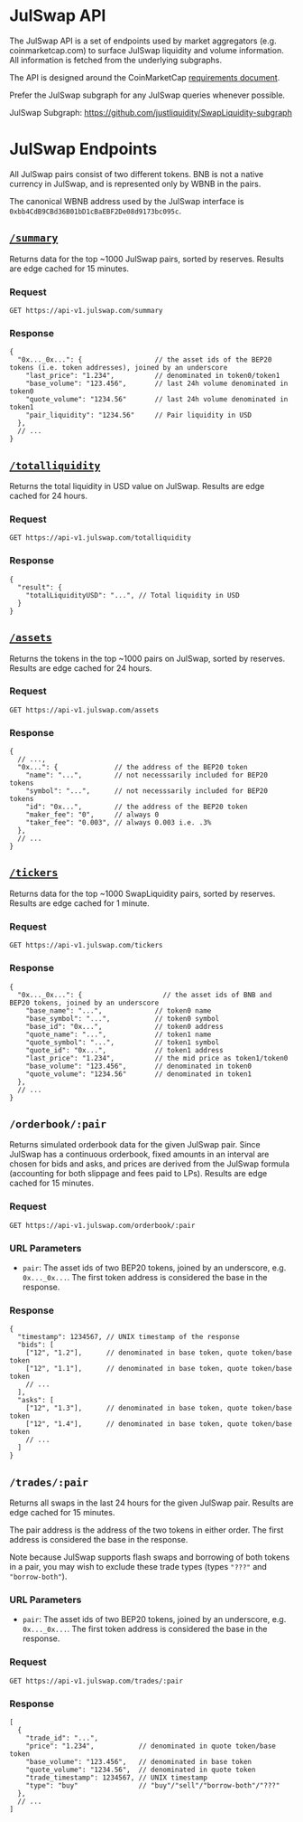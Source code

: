 # JulSwap API 

The JulSwap API is a set of endpoints used by market aggregators (e.g. coinmarketcap.com) to surface JulSwap liquidity
and volume information. All information is fetched from the underlying subgraphs.

The API is designed around the CoinMarketCap
[requirements document](https://docs.google.com/document/d/1S4urpzUnO2t7DmS_1dc4EL4tgnnbTObPYXvDeBnukCg).

Prefer the JulSwap subgraph for any JulSwap queries whenever possible.

JulSwap Subgraph: https://github.com/justliquidity/SwapLiquidity-subgraph

# JulSwap Endpoints

All JulSwap pairs consist of two different tokens. BNB is not a native currency in JulSwap, and is represented
only by WBNB in the pairs.

The canonical WBNB address used by the JulSwap interface is `0xbb4CdB9CBd36B01bD1cBaEBF2De08d9173bc095c`.

## [`/summary`](https://api-v1.julswap.com/summary)

Returns data for the top ~1000 JulSwap pairs, sorted by reserves.
Results are edge cached for 15 minutes.

### Request

`GET https://api-v1.julswap.com/summary`

### Response

```json5
{
  "0x..._0x...": {                  // the asset ids of the BEP20 tokens (i.e. token addresses), joined by an underscore
    "last_price": "1.234",          // denominated in token0/token1
    "base_volume": "123.456",       // last 24h volume denominated in token0
    "quote_volume": "1234.56"       // last 24h volume denominated in token1
    "pair_liquidity": "1234.56"     // Pair liquidity in USD
  },
  // ...
}
```

## [`/totalliquidity`](https://api-v1.julswap.com/totalliquidity)

Returns the total liquidity in USD value on JulSwap.
Results are edge cached for 24 hours.

### Request

`GET https://api-v1.julswap.com/totalliquidity`

### Response

```json5
{
  "result": {
    "totalLiquidityUSD": "...", // Total liquidity in USD
  }
}
```

## [`/assets`](https://api-v1.julswap.com/assets)

Returns the tokens in the top ~1000 pairs on JulSwap, sorted by reserves.
Results are edge cached for 24 hours.

### Request

`GET https://api-v1.julswap.com/assets`

### Response

```json5
{
  // ...,
  "0x...": {              // the address of the BEP20 token
    "name": "...",        // not necesssarily included for BEP20 tokens
    "symbol": "...",      // not necesssarily included for BEP20 tokens
    "id": "0x...",        // the address of the BEP20 token
    "maker_fee": "0",     // always 0
    "taker_fee": "0.003", // always 0.003 i.e. .3%
  },
  // ...
}
```

## [`/tickers`](https://api-v1.julswap.com/tickers)

Returns data for the top ~1000 SwapLiquidity pairs, sorted by reserves.
Results are edge cached for 1 minute.

### Request

`GET https://api-v1.julswap.com/tickers`

### Response

```json5
{
  "0x..._0x...": {                    // the asset ids of BNB and BEP20 tokens, joined by an underscore
    "base_name": "...",             // token0 name
    "base_symbol": "...",           // token0 symbol
    "base_id": "0x...",             // token0 address
    "quote_name": "...",            // token1 name
    "quote_symbol": "...",          // token1 symbol
    "quote_id": "0x...",            // token1 address
    "last_price": "1.234",          // the mid price as token1/token0
    "base_volume": "123.456",       // denominated in token0
    "quote_volume": "1234.56"       // denominated in token1
  },
  // ...
}
```

## `/orderbook/:pair`

Returns simulated orderbook data for the given JulSwap pair.
Since JulSwap has a continuous orderbook, fixed amounts in an interval are chosen for bids and asks,
and prices are derived from the JulSwap formula (accounting for both slippage and fees paid to LPs).
Results are edge cached for 15 minutes.

### Request

`GET https://api-v1.julswap.com/orderbook/:pair`

### URL Parameters

- `pair`: The asset ids of two BEP20 tokens, joined by an underscore, e.g. `0x..._0x...`. The first token address is considered the base in the response.

### Response

```json5
{
  "timestamp": 1234567, // UNIX timestamp of the response
  "bids": [
    ["12", "1.2"],      // denominated in base token, quote token/base token
    ["12", "1.1"],      // denominated in base token, quote token/base token
    // ...
  ],
  "asks": [
    ["12", "1.3"],      // denominated in base token, quote token/base token
    ["12", "1.4"],      // denominated in base token, quote token/base token
    // ...
  ]
}
```

## `/trades/:pair`

Returns all swaps in the last 24 hours for the given JulSwap pair.
Results are edge cached for 15 minutes.

The pair address is the address of the two tokens in either order.
The first address is considered the base in the response.

Note because JulSwap supports flash swaps and borrowing of both tokens in a pair, you may wish to exclude these
trade types (types `"???"` and `"borrow-both"`).

### URL Parameters

- `pair`: The asset ids of two BEP20 tokens, joined by an underscore, e.g. `0x..._0x...`. The first token address is considered the base in the response.

### Request

`GET https://api-v1.julswap.com/trades/:pair`

### Response

```json5
[
  {
    "trade_id": "...",
    "price": "1.234",           // denominated in quote token/base token
    "base_volume": "123.456",   // denominated in base token
    "quote_volume": "1234.56",  // denominated in quote token
    "trade_timestamp": 1234567, // UNIX timestamp
    "type": "buy"               // "buy"/"sell"/"borrow-both"/"???"
  },
  // ...
]
```
